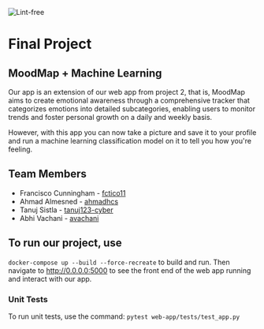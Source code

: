 ![Lint-free](https://github.com/nyu-software-engineering/containerized-app-exercise/actions/workflows/lint.yml/badge.svg)

# Final Project

## MoodMap + Machine Learning

Our app is an extension of our web app from project 2, that is, MoodMap aims to create emotional awareness through a comprehensive tracker that categorizes emotions into detailed subcategories, enabling users to monitor trends and foster personal growth on a daily and weekly basis.

However, with this app you can now take a picture and save it to your profile and run a machine learning classification model on it to tell you how you're feeling.

## Team Members

- Francisco Cunningham - [fctico11](https://github.com/fctico11)
- Ahmad Almesned - [ahmadhcs](https://github.com/ahmadhcs)
- Tanuj Sistla - [tanuj123-cyber](https://github.com/tanuj123-cyber)
- Abhi Vachani - [avachani](https://github.com/avachani)

## To run our project, use

```docker-compose up --build --force-recreate``` to build and run.
Then navigate to http://0.0.0.0:5000 to see the front end of the web app running and interact with our app.

### Unit Tests

To run unit tests, use the command: ```pytest web-app/tests/test_app.py```
